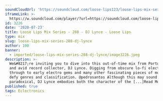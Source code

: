 ```yaml
---
soundCloudUrl: 'https://soundcloud.com/loose-lips123/loose-lips-mix-series-288-dj-lynce'
iframeLink: >-
  https://w.soundcloud.com/player/?url=https://soundcloud.com/loose-lips123/loose-lips-mix-series-288-dj-lynce&color=00aabb&auto_play=false&hide_related=false&show_comments=true&show_user=true&show_reposts=false
id: 3226
date: '2020-07-23'
title: Loose Lips Mix Series - 288 - DJ Lynce - Loose Lips
type: mix
slug: loose-lips-mix-series-288-dj-lynce
author: 100
banner:
  - imported/loose-lips-mix-series-288-dj-lynce/image3226.jpeg
description: >-
  We&#8217;re inviting you to dive into this out-of-time mix from Portuguese DJ
  and avid record collector, DJ Lynce. Digging from obscure lo-fi electronic dub
  through to early electro gems and many other fascinating pieces of music that
  defy genres and classification. @pedrosantos Although this may sound
  paradoxical, DJ Lynce embodies both the character of the [...]Read More...
published: true
tags: Eclectronics
---
```

